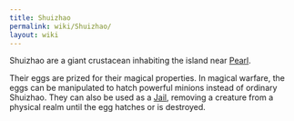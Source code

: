 ```yaml
---
title: Shuizhao
permalink: wiki/Shuizhao/
layout: wiki
---
```


Shuizhao are a giant crustacean inhabiting the island near
[Pearl](/wiki/Pearl "wikilink").

Their eggs are prized for their magical properties. In magical warfare,
the eggs can be manipulated to hatch powerful minions instead of
ordinary Shuizhao. They can also be used as a [Jail](/wiki/Jail "wikilink"),
removing a creature from a physical realm until the egg hatches or is
destroyed.
